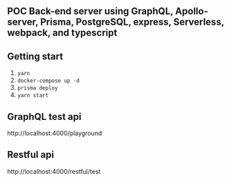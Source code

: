 ## POC Back-end server using GraphQL, Apollo-server, Prisma, PostgreSQL, express, Serverless, webpack, and typescript

## Getting start
1. `yarn`
2. `docker-compose up -d`
3. `prisma deploy`
3. `yarn start`

## GraphQL test api
http://localhost:4000/playground

## Restful api
http://localhost:4000/restful/test
